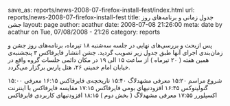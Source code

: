 save_as: reports/news-2008-07-firefox-install-fest/index.html
url: reports/news-2008-07-firefox-install-fest
title: جدول زمانی و برنامه‌های روز جشن
layout: page
author: acathur
date: 2008-07-08 21:26:00
meta: date by acathur on Tue, 07/08/2008 - 21:26
category: reports


پس ازبحث و بررسی‌های نهایی در جلسه سه‌شنبه ۱۸ تیرماه، برنامه‌های روز جشن و زمان‌بندی اجرای آنها طبق جدول زیر تصویب گردید. جشن انتشار فایرفاکس ۳ پنجشنبه‌ی همین هفته ( ۲۰ تیرماه ) از ساعت ۱۵ الی ۱۹ در مکان دائمی جلسات گروه واقع در خیابان امام خمینی ۲۶، هتل پارس برگزار می‌گردد.

۱۵:۰۰ شروع مراسم
۱۵:۲۰ معرفی مشهدلاگ
۱۵:۴۰ تاریخچه‌ی فایرفاکس
۱۶:۱۵ معرفی گنولینوکس
۱۶:۴۵ افزودنیهای بومی فایرفاکس
۱۷:۱۵ مقایسه فایرفاکس با اینترنت اکسپلورر
۱۷:۵۵ معرفی مشهدلاگ
( بخش دوم )
۱۸:۱۵ افزودنیهای کاربردی فایرفاکس
